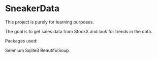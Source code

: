 # SneakerData

This project is purely for learning purposes.

The goal is to get sales data from StockX and look for trends in the data.


Packages used:

Selenium
Sqlite3
BeautifulSoup
